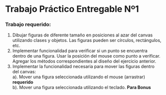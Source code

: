 # **Trabajo Práctico Entregable Nº1**
### **Trabajo requerido:**
1. Dibujar figuras de diferente tamaño en posiciones al azar del canvas utilizando
clases y objetos. Las figuras pueden ser círculos, rectángulos, etc.<br>
2. Implementar funcionalidad para verificar si un punto se encuentra dentro de una
figura. Usar la posición del mouse como punto a verificar. Agregar los métodos
correspondientes al diseño del ejercicio anterior.<br>
3. Implementar la funcionalidad necesaria para mover las figuras dentro del canvas:<br>
a). Mover una figura seleccionada utilizando el mouse (arrastrar) **requerido** <br>
b). Mover una figura seleccionada utilizando el teclado. **Para Bonus** 

